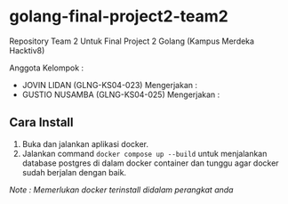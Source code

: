 # golang-final-project2-team2

Repository Team 2 Untuk Final Project 2 Golang (Kampus Merdeka Hacktiv8)

Anggota Kelompok :

- JOVIN LIDAN (GLNG-KS04-023)
  Mengerjakan :
- GUSTIO NUSAMBA (GLNG-KS04-025)
  Mengerjakan :

## Cara Install

1. Buka dan jalankan aplikasi docker.
2. Jalankan command `docker compose up --build` untuk menjalankan database postgres di dalam docker container dan tunggu agar docker sudah berjalan dengan baik.

_Note : Memerlukan docker terinstall didalam perangkat anda_
